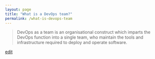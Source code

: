 ```yaml
---
layout: page
title: "What is a DevOps team?"
permalink: /what-is-devops-team
---
```


> DevOps as a team is an organisational construct which imparts the DevOps function into a single team, who maintain the tools and infrastructure required to deploy and operate software.

<p class="edit-term"><a href="https://github.com/and-digital/tech-definitions/blob/master/definitions/devops/devops-team.md">edit</a></p>
